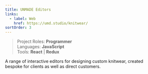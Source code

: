 ```yaml
---
title: UNMADE Editors
links:
  - label: Web
    href: https://umd.studio/knitwear/
sortOrder: 3
---
```


> Project Roles: **Programmer**\
> Languages: **JavaScript**\
> Tools: **React** | **Redux**

A range of interactive editors for designing custom knitwear, created bespoke for clients as well as direct customers.
